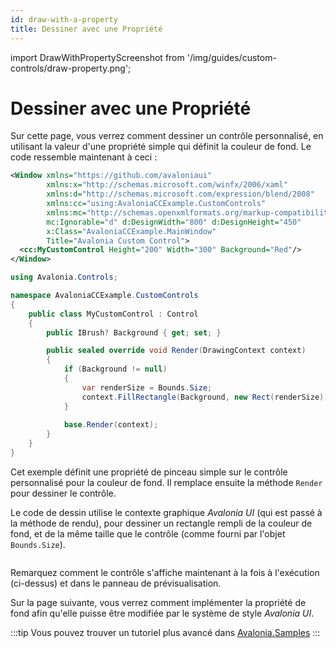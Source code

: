 ```yaml
---
id: draw-with-a-property
title: Dessiner avec une Propriété
---
```


import DrawWithPropertyScreenshot from '/img/guides/custom-controls/draw-property.png';

# Dessiner avec une Propriété

Sur cette page, vous verrez comment dessiner un contrôle personnalisé, en utilisant la valeur d'une propriété simple qui définit la couleur de fond. Le code ressemble maintenant à ceci :

```xml title='MainWindow.xaml'
<Window xmlns="https://github.com/avaloniaui"
        xmlns:x="http://schemas.microsoft.com/winfx/2006/xaml"
        xmlns:d="http://schemas.microsoft.com/expression/blend/2008"
        xmlns:cc="using:AvaloniaCCExample.CustomControls"
        xmlns:mc="http://schemas.openxmlformats.org/markup-compatibility/2006"
        mc:Ignorable="d" d:DesignWidth="800" d:DesignHeight="450"
        x:Class="AvaloniaCCExample.MainWindow"
        Title="Avalonia Custom Control">
  <cc:MyCustomControl Height="200" Width="300" Background="Red"/>
</Window>

```

```csharp title='MyCustomControl.cs'
using Avalonia.Controls;

namespace AvaloniaCCExample.CustomControls
{
    public class MyCustomControl : Control
    {
        public IBrush? Background { get; set; }

        public sealed override void Render(DrawingContext context)
        {
            if (Background != null)
            {
                var renderSize = Bounds.Size;
                context.FillRectangle(Background, new Rect(renderSize));
            }
            
            base.Render(context);
        }
    }
}
```

Cet exemple définit une propriété de pinceau simple sur le contrôle personnalisé pour la couleur de fond. Il remplace ensuite la méthode `Render` pour dessiner le contrôle.

Le code de dessin utilise le contexte graphique _Avalonia UI_ (qui est passé à la méthode de rendu), pour dessiner un rectangle rempli de la couleur de fond, et de la même taille que le contrôle (comme fourni par l'objet `Bounds.Size`).

<img src={DrawWithPropertyScreenshot} alt=""/>

Remarquez comment le contrôle s'affiche maintenant à la fois à l'exécution (ci-dessus) et dans le panneau de prévisualisation.

Sur la page suivante, vous verrez comment implémenter la propriété de fond afin qu'elle puisse être modifiée par le système de style _Avalonia UI_.

:::tip
Vous pouvez trouver un tutoriel plus avancé dans [Avalonia.Samples](https://github.com/AvaloniaUI/Avalonia.Samples/tree/main/src/Avalonia.Samples/CustomControls/SnowflakesControlSample)
:::
